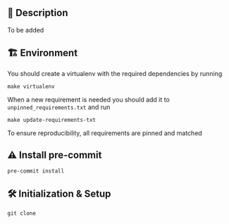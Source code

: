 ## 📰 Description
To be added


## :building_construction: Environment

You should create a virtualenv with the required dependencies by running
```
make virtualenv
```

When a new requirement is needed you should add it to `unpinned_requirements.txt` and run
```
make update-requirements-txt
```
To ensure reproducibility, all requirements are pinned and matched


## :warning: Install pre-commit
```
pre-commit install
```


## 🛠 Initialization & Setup
    git clone
